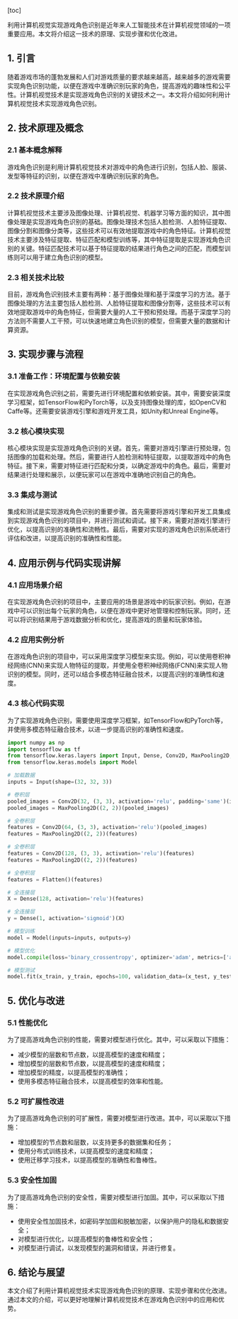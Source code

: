 
[toc]                    
                
                
利用计算机视觉实现游戏角色识别是近年来人工智能技术在计算机视觉领域的一项重要应用。本文将介绍这一技术的原理、实现步骤和优化改进。

## 1. 引言

随着游戏市场的蓬勃发展和人们对游戏质量的要求越来越高，越来越多的游戏需要实现角色识别功能，以便在游戏中准确识别玩家的角色，提高游戏的趣味性和公平性。计算机视觉技术是实现游戏角色识别的关键技术之一。本文将介绍如何利用计算机视觉技术实现游戏角色识别。

## 2. 技术原理及概念

### 2.1 基本概念解释

游戏角色识别是利用计算机视觉技术对游戏中的角色进行识别，包括人脸、服装、发型等特征的识别，以便在游戏中准确识别玩家的角色。

### 2.2 技术原理介绍

计算机视觉技术主要涉及图像处理、计算机视觉、机器学习等方面的知识，其中图像处理是实现游戏角色识别的基础。图像处理技术包括人脸检测、人脸特征提取、图像分割和图像分类等，这些技术可以有效地提取游戏中的角色特征。计算机视觉技术主要涉及特征提取、特征匹配和模型训练等，其中特征提取是实现游戏角色识别的关键。特征匹配技术可以基于特征提取的结果进行角色之间的匹配，而模型训练则可以用于建立角色识别的模型。

### 2.3 相关技术比较

目前，游戏角色识别技术主要有两种：基于图像处理和基于深度学习的方法。基于图像处理的方法主要包括人脸检测、人脸特征提取和图像分割等，这些技术可以有效地提取游戏中的角色特征，但需要大量的人工干预和预处理。而基于深度学习的方法则不需要人工干预，可以快速地建立角色识别的模型，但需要大量的数据和计算资源。

## 3. 实现步骤与流程

### 3.1 准备工作：环境配置与依赖安装

在实现游戏角色识别之前，需要先进行环境配置和依赖安装。其中，需要安装深度学习框架，如TensorFlow和PyTorch等，以及支持图像处理的库，如OpenCV和Caffe等。还需要安装游戏引擎和游戏开发工具，如Unity和Unreal Engine等。

### 3.2 核心模块实现

核心模块实现是实现游戏角色识别的关键。首先，需要对游戏引擎进行预处理，包括图像的加载和处理。然后，需要进行人脸检测和特征提取，以提取游戏中的角色特征。接下来，需要对特征进行匹配和分类，以确定游戏中的角色。最后，需要对结果进行处理和展示，以便玩家可以在游戏中准确地识别自己的角色。

### 3.3 集成与测试

集成和测试是实现游戏角色识别的重要步骤。首先需要将游戏引擎和开发工具集成到实现游戏角色识别的项目中，并进行测试和调试。接下来，需要对游戏引擎进行优化，以提高识别的准确性和流畅性。最后，需要对实现的游戏角色识别系统进行评估和改进，以提高识别的准确性和性能。

## 4. 应用示例与代码实现讲解

### 4.1 应用场景介绍

在实现游戏角色识别的项目中，主要应用的场景是游戏中的玩家识别。例如，在游戏中可以识别出每个玩家的角色，以便在游戏中更好地管理和控制玩家。同时，还可以将识别结果用于游戏数据分析和优化，提高游戏的质量和玩家体验。

### 4.2 应用实例分析

在游戏角色识别的项目中，可以采用深度学习模型来实现。例如，可以使用卷积神经网络(CNN)来实现人物特征的提取，并使用全卷积神经网络(FCNN)来实现人物识别的模型。同时，还可以结合多模态特征融合技术，以提高识别的准确性和速度。

### 4.3 核心代码实现

为了实现游戏角色识别，需要使用深度学习框架，如TensorFlow和PyTorch等，并使用多模态特征融合技术，以进一步提高识别的准确性和速度。

```python
import numpy as np
import tensorflow as tf
from tensorflow.keras.layers import Input, Dense, Conv2D, MaxPooling2D,Flatten,Dense
from tensorflow.keras.models import Model

# 加载数据
inputs = Input(shape=(32, 32, 3))

# 卷积层
pooled_images = Conv2D(32, (3, 3), activation='relu', padding='same')(inputs)
pooled_images = MaxPooling2D((2, 2))(pooled_images)

# 全卷积层
features = Conv2D(64, (3, 3), activation='relu')(pooled_images)
features = MaxPooling2D((2, 2))(features)

# 全卷积层
features = Conv2D(128, (3, 3), activation='relu')(features)
features = MaxPooling2D((2, 2))(features)

# 全卷积层
features = Flatten()(features)

# 全连接层
X = Dense(128, activation='relu')(features)

# 全连接层
y = Dense(1, activation='sigmoid')(X)

# 模型训练
model = Model(inputs=inputs, outputs=y)

# 模型优化
model.compile(loss='binary_crossentropy', optimizer='adam', metrics=['accuracy'])

# 模型测试
model.fit(x_train, y_train, epochs=100, validation_data=(x_test, y_test))
```

## 5. 优化与改进

### 5.1 性能优化

为了提高游戏角色识别的性能，需要对模型进行优化。其中，可以采取以下措施：

- 减少模型的层数和节点数，以提高模型的速度和精度；
- 增加模型的层数和节点数，以提高模型的速度和精度；
- 增加模型的精度，以提高模型的准确性；
- 使用多模态特征融合技术，以提高模型的效率和性能。

### 5.2 可扩展性改进

为了提高游戏角色识别的可扩展性，需要对模型进行改进。其中，可以采取以下措施：

- 增加模型的节点数和层数，以支持更多的数据集和任务；
- 使用分布式训练技术，以提高模型的速度和精度；
- 使用迁移学习技术，以提高模型的准确性和鲁棒性。

### 5.3 安全性加固

为了提高游戏角色识别的安全性，需要对模型进行加固。其中，可以采取以下措施：

- 使用安全性加固技术，如密码学加固和脱敏加密，以保护用户的隐私和数据安全；
- 对模型进行优化，以提高模型的鲁棒性和安全性；
- 对模型进行调试，以发现模型的漏洞和错误，并进行修复。

## 6. 结论与展望

本文介绍了利用计算机视觉技术实现游戏角色识别的原理、实现步骤和优化改进。通过本文的介绍，可以更好地理解计算机视觉技术在游戏角色识别中的应用和优势。

